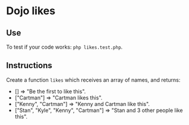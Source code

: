 # Dojo likes

## Use

To test if your code works: `php likes.test.php`.

## Instructions

Create a function `likes` which receives an array of names, and returns:

- [] => "Be the first to like this".
- ["Cartman"] => "Cartman likes this".
- ["Kenny", "Cartman"] => "Kenny and Cartman like this".
- ["Stan", "Kyle", "Kenny", "Cartman"] => "Stan and 3 other people like this".
